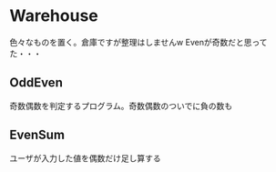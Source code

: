 # Warehouse
色々なものを置く。倉庫ですが整理はしませんw
Evenが奇数だと思ってた・・・

## OddEven
奇数偶数を判定するプログラム。奇数偶数のついでに負の数も

## EvenSum
ユーザが入力した値を偶数だけ足し算する

